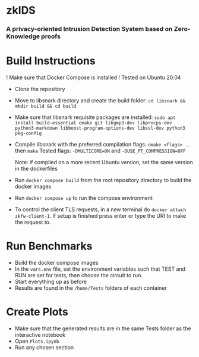 # zkIDS
### A privacy-oriented Intrusion Detection System based on Zero-Knowledge proofs
# Build Instructions
! Make sure that Docker Compose is installed
! Tested on Ubuntu 20.04
- Clone the repository
- Move to libsnark directory and create the build folder: ```cd libsnark && mkdir build && cd build```
- Make sure that libsnark requisite packages are installed:  ```sudo apt install build-essential cmake git libgmp3-dev libprocps-dev python3-markdown libboost-program-options-dev libssl-dev python3 pkg-config```
- Compile libsnark with the preferred compilation flags: ```cmake <flags> ..``` then ```make``` Tested flags: ```-DMULTICORE=ON``` and ```-DUSE_PT_COMPRESSION=OFF```

  Note: if compiled on a more recent Ubuntu version, set the same version in the dockerfiles
- Run ```docker compose build``` from the root repository directory to build the docker images
- Run ```docker compose up``` to run the compose environment
- To control the client TLS requests, in a new terminal do ```docker attach zkfw-client-1```. If setup is finished press enter or type the URI to make the request to.
  
# Run Benchmarks
- Build the docker compose images
- In the ```vars.env``` file, set the environment variables such that TEST and RUN are set for tests, then choose the circuit to run.
- Start everything up as before
- Results are found in the ```/home/Tests``` folders of each container
# Create Plots
- Make sure that the generated results are in the same Tests folder as the interactive notebook 
- Open ```Plots.ipynb```
- Run any chosen section
